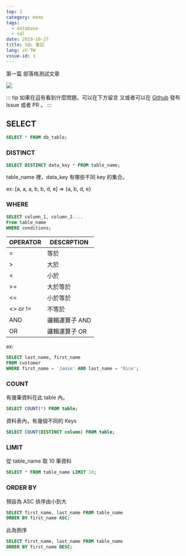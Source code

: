 ```yaml
---
top: 2
category: memo
tags:
  - database
  - sql
date: 2019-10-27
title: SQL 筆記
lang: zh-TW
vssue-id: 1
---
```


第一篇 部落格測試文章

![](https://img.shields.io/github/license/meteorlxy/vuepress-theme-meteorlxy.svg?style=flat)

<!-- more -->

::: tip
如果在這有看到什麼問題，可以在下方留言
又或者可以在 [Github](https://github.com/kevinypfan) 發布 Issue 或者 PR 。
:::

## SELECT

```sql
SELECT * FROM db_table;
```

### DISTINCT

```sql
SELECT DISTINCT data_key * FROM table_name;
```

table_name 裡，data_key 有哪些不同 key 的集合。

ex: [a, a, a, b, b, d, e] => {a, b, d, e}

### WHERE

```sql
SELECT column_1, column_2....
From table_name
WHERE conditions;
```

| OPERATOR | DESCRPTION     |
| -------- | -------------- |
| =        | 等於           |
| >        | 大於           |
| <        | 小於           |
| >=       | 大於等於       |
| <=       | 小於等於       |
| <> or != | 不等於         |
| AND      | 邏輯運算子 AND |
| OR       | 邏輯運算子 OR  |

ex:

```sql
SELECT last_name, first_name
FROM customer
WHERE first_name = 'Jamie' AND last_name = 'Rice';
```

### COUNT

有幾筆資料在此 table 內。

```sql
SELECT COUNT(*) FROM table;
```

資料表內，有幾個不同的 Keys

```sql
SELECT COUNT(DISTINCT column) FROM table;
```

### LIMIT

從 table_name 取 10 筆資料

```sql
SELECT * FROM table_name LIMIT 10;
```

### ORDER BY

預設為 ASC 排序由小到大

```sql
SELECT first_name, last_name FROM table_name
ORDER BY first_name ASC;
```

此為倒序

```sql
SELECT first_name, last_name FROM table_name
ORDER BY first_name DESC;
```
